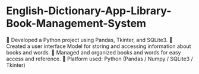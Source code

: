 # English-Dictionary-App-Library-Book-Management-System
 Developed a Python project using Pandas, Tkinter, and SQLite3.
 Created a user interface Model for storing and accessing information about books and 
words.
 Managed and organized books and words for easy access and reference.
 Platform used: Python (Pandas / Numpy / SQLite3 / Tkinter)

